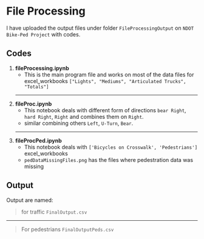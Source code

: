 # File Processing

I have uploaded the output files under folder `FileProcessingOutput` on `NDOT Bike-Ped Project` with codes.

## Codes

1. **fileProcessing.ipynb**
    - This is the main program file and works on most of the data files for excel_workbooks `["Lights", "Mediums", "Articulated Trucks", "Totals"]`
    ---
1. **fileProc.ipynb**
    - This notebook deals with different form of directions `bear Right`, `hard Right`, `Right` and combines them on `Right`.
    - similar combining others `Left`, `U-Turn`, `Bear`.
    ---
1. **fileProcPed.ipynb**
   - This notebook deals with `['Bicycles on Crosswalk', 'Pedestrians']` excel_workbooks
   - `pedDataMissingFiles.png` has the files where pedestration data was missing

## Output

Output are named:
> for traffic `FinalOutput.csv`
---
> For pedestrians `FinalOutputPeds.csv`
